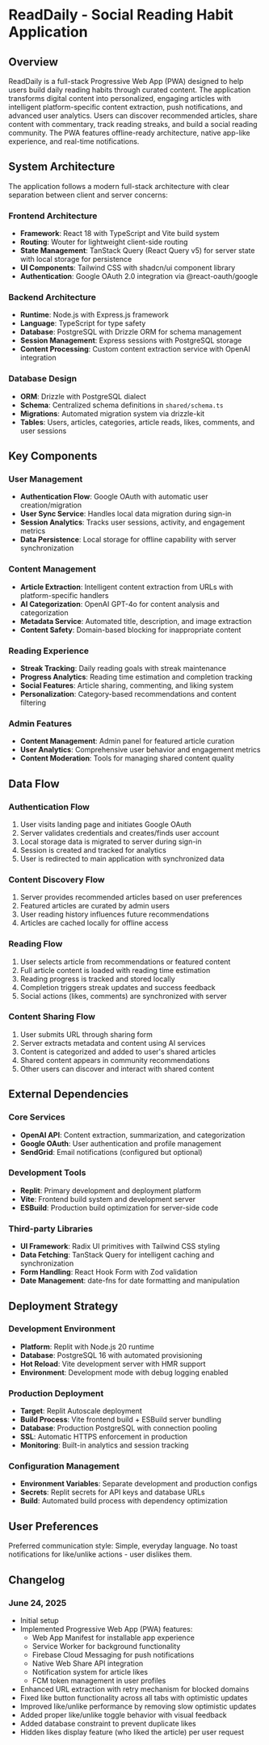 # ReadDaily - Social Reading Habit Application

## Overview

ReadDaily is a full-stack Progressive Web App (PWA) designed to help users build daily reading habits through curated content. The application transforms digital content into personalized, engaging articles with intelligent platform-specific content extraction, push notifications, and advanced user analytics. Users can discover recommended articles, share content with commentary, track reading streaks, and build a social reading community. The PWA features offline-ready architecture, native app-like experience, and real-time notifications.

## System Architecture

The application follows a modern full-stack architecture with clear separation between client and server concerns:

### Frontend Architecture
- **Framework**: React 18 with TypeScript and Vite build system
- **Routing**: Wouter for lightweight client-side routing
- **State Management**: TanStack Query (React Query v5) for server state with local storage for persistence
- **UI Components**: Tailwind CSS with shadcn/ui component library
- **Authentication**: Google OAuth 2.0 integration via @react-oauth/google

### Backend Architecture
- **Runtime**: Node.js with Express.js framework
- **Language**: TypeScript for type safety
- **Database**: PostgreSQL with Drizzle ORM for schema management
- **Session Management**: Express sessions with PostgreSQL storage
- **Content Processing**: Custom content extraction service with OpenAI integration

### Database Design
- **ORM**: Drizzle with PostgreSQL dialect
- **Schema**: Centralized schema definitions in `shared/schema.ts`
- **Migrations**: Automated migration system via drizzle-kit
- **Tables**: Users, articles, categories, article reads, likes, comments, and user sessions

## Key Components

### User Management
- **Authentication Flow**: Google OAuth with automatic user creation/migration
- **User Sync Service**: Handles local data migration during sign-in
- **Session Analytics**: Tracks user sessions, activity, and engagement metrics
- **Data Persistence**: Local storage for offline capability with server synchronization

### Content Management
- **Article Extraction**: Intelligent content extraction from URLs with platform-specific handlers
- **AI Categorization**: OpenAI GPT-4o for content analysis and categorization
- **Metadata Service**: Automated title, description, and image extraction
- **Content Safety**: Domain-based blocking for inappropriate content

### Reading Experience
- **Streak Tracking**: Daily reading goals with streak maintenance
- **Progress Analytics**: Reading time estimation and completion tracking
- **Social Features**: Article sharing, commenting, and liking system
- **Personalization**: Category-based recommendations and content filtering

### Admin Features
- **Content Management**: Admin panel for featured article curation
- **User Analytics**: Comprehensive user behavior and engagement metrics
- **Content Moderation**: Tools for managing shared content quality

## Data Flow

### Authentication Flow
1. User visits landing page and initiates Google OAuth
2. Server validates credentials and creates/finds user account
3. Local storage data is migrated to server during sign-in
4. Session is created and tracked for analytics
5. User is redirected to main application with synchronized data

### Content Discovery Flow
1. Server provides recommended articles based on user preferences
2. Featured articles are curated by admin users
3. User reading history influences future recommendations
4. Articles are cached locally for offline access

### Reading Flow
1. User selects article from recommendations or featured content
2. Full article content is loaded with reading time estimation
3. Reading progress is tracked and stored locally
4. Completion triggers streak updates and success feedback
5. Social actions (likes, comments) are synchronized with server

### Content Sharing Flow
1. User submits URL through sharing form
2. Server extracts metadata and content using AI services
3. Content is categorized and added to user's shared articles
4. Shared content appears in community recommendations
5. Other users can discover and interact with shared content

## External Dependencies

### Core Services
- **OpenAI API**: Content extraction, summarization, and categorization
- **Google OAuth**: User authentication and profile management
- **SendGrid**: Email notifications (configured but optional)

### Development Tools
- **Replit**: Primary development and deployment platform
- **Vite**: Frontend build system and development server
- **ESBuild**: Production build optimization for server-side code

### Third-party Libraries
- **UI Framework**: Radix UI primitives with Tailwind CSS styling
- **Data Fetching**: TanStack Query for intelligent caching and synchronization
- **Form Handling**: React Hook Form with Zod validation
- **Date Management**: date-fns for date formatting and manipulation

## Deployment Strategy

### Development Environment
- **Platform**: Replit with Node.js 20 runtime
- **Database**: PostgreSQL 16 with automated provisioning
- **Hot Reload**: Vite development server with HMR support
- **Environment**: Development mode with debug logging enabled

### Production Deployment
- **Target**: Replit Autoscale deployment
- **Build Process**: Vite frontend build + ESBuild server bundling
- **Database**: Production PostgreSQL with connection pooling
- **SSL**: Automatic HTTPS enforcement in production
- **Monitoring**: Built-in analytics and session tracking

### Configuration Management
- **Environment Variables**: Separate development and production configs
- **Secrets**: Replit secrets for API keys and database URLs
- **Build**: Automated build process with dependency optimization

## User Preferences

Preferred communication style: Simple, everyday language.
No toast notifications for like/unlike actions - user dislikes them.

## Changelog

### June 24, 2025
- Initial setup
- Implemented Progressive Web App (PWA) features:
  - Web App Manifest for installable app experience
  - Service Worker for background functionality
  - Firebase Cloud Messaging for push notifications
  - Native Web Share API integration
  - Notification system for article likes
  - FCM token management in user profiles
- Enhanced URL extraction with retry mechanism for blocked domains
- Fixed like button functionality across all tabs with optimistic updates
- Improved like/unlike performance by removing slow optimistic updates
- Added proper like/unlike toggle behavior with visual feedback
- Added database constraint to prevent duplicate likes
- Hidden likes display feature (who liked the article) per user request